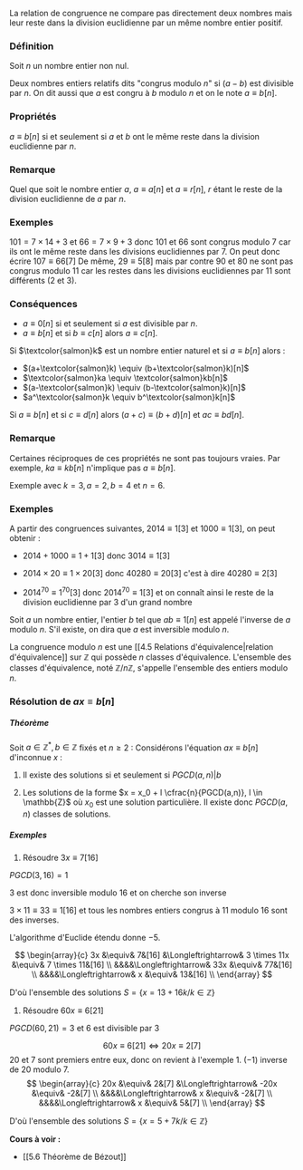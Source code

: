 La relation de congruence ne compare pas directement deux nombres mais leur reste dans la division euclidienne par un même nombre entier positif.

### Définition

Soit $n$ un nombre entier non nul.

Deux nombres entiers relatifs dits "congrus modulo $n$" si $(a-b)$ est divisible par $n$.
On dit aussi que $a$ est congru à $b$ modulo $n$ et on le note $a \equiv b[n]$.
### Propriétés

$a \equiv b[n]$ si et seulement si $a$ et $b$ ont le même reste dans la division euclidienne par $n$.
### Remarque 

Quel que soit le nombre entier $a$, $a \equiv a[n]$ et $a \equiv r[n]$, $r$ étant le reste de la division euclidienne de $a$ par $n$.
### Exemples

$101 = 7 \times 14 + 3$ et $66 = 7 \times 9 + 3$ donc $101$ et $66$ sont congrus modulo $7$ car ils ont le même reste dans les divisions euclidiennes par $7$.
On peut donc écrire $107 \equiv 66[7]$
De même, $29 \equiv 5[8]$ mais par contre $90$ et $80$ ne sont pas congrus modulo $11$ car les restes dans les divisions euclidiennes par $11$ sont différents (2 et 3).
### Conséquences

- $a \equiv 0[n]$ si et seulement si $a$ est divisible par $n$.
- $a \equiv b[n]$ et si $b \equiv c[n]$ alors $a \equiv c[n]$.

Si $\textcolor{salmon}k$ est un nombre entier naturel et si $a \equiv b[n]$ alors :

- $(a+\textcolor{salmon}k) \equiv (b+\textcolor{salmon}k)[n]$
- $\textcolor{salmon}ka \equiv \textcolor{salmon}kb[n]$
- $(a-\textcolor{salmon}k) \equiv (b-\textcolor{salmon}k)[n]$
- $a^\textcolor{salmon}k \equiv b^\textcolor{salmon}k[n]$

Si $a \equiv b[n]$ et si $c \equiv d[n]$ alors $(a+c) \equiv (b +d)[n]$ et $ac \equiv bd[n]$.
### Remarque

Certaines réciproques de ces propriétés ne sont pas toujours vraies.
Par exemple, $ka \equiv kb[n]$ n'implique pas $a \equiv b[n]$.

Exemple avec $k =3, a = 2, b = 4$ et $n = 6$.

### Exemples

A partir des congruences suivantes, $2014 \equiv 1[3]$ et $1000 \equiv 1[3]$, on peut obtenir : 

- $2014 + 1000 \equiv 1+1[3]$ donc $3014 \equiv 1[3]$
  
- $2014 \times 20 \equiv 1 \times 20[3]$ donc $40280 \equiv 20[3]$ c'est à dire $40280 \equiv 2[3]$

- $2014^{70} \equiv 1^{70}[3]$ donc $2014^{70} \equiv 1[3]$ et on connaît ainsi le reste de la division euclidienne par 3 d'un grand nombre

Soit $a$ un nombre entier, l'entier $b$ tel que $ab \equiv 1[n]$ est appelé l'inverse de $a$ modulo $n$.
S'il existe, on dira que $a$ est inversible modulo $n$.

La congruence modulo $n$ est une [[4.5 Relations d'équivalence|relation d'équivalence]] sur $\mathbb{Z}$ qui possède $n$ classes d'équivalence. L'ensemble des classes d'équivalence, noté $\mathbb{Z}/n \mathbb{Z}$, s'appelle l'ensemble des entiers modulo $n$.

### Résolution de $ax \equiv b[n]$

##### Théorème

Soit $a \in \mathbb{Z}^*, b \in \mathbb{Z}$ fixés et $n \geq 2$ : 
Considérons l'équation $ax \equiv b[n]$ d'inconnue $x$ : 

1. Il existe des solutions si et seulement si $PGCD(a,n)|b$
   
2. Les solutions de la forme $x = x_0 + l \cfrac{n}{PGCD(a,n)}, l \in \mathbb{Z}$ où $x_0$ est une solution particulière. Il existe donc $PGCD(a,n)$ classes de solutions.

##### Exemples

1. Résoudre $3x \equiv 7[16]$

$PGCD(3, 16) = 1$

3 est donc inversible modulo 16 et on cherche son inverse

$3 \times 11 \equiv 33 \equiv 1[16]$ et tous les nombres entiers congrus à 11 modulo 16 sont des inverses.

L'algorithme d'Euclide étendu donne $-5$.

$$
\begin{array}{c}
3x &\equiv& 7&[16] &\Longleftrightarrow& 3 \times 11x &\equiv& 7 \times 11&[16] \\ 
&&&&\Longleftrightarrow& 33x &\equiv& 77&[16] \\
&&&&\Longleftrightarrow& x &\equiv& 13&[16] \\
\end{array}
$$

D'où l'ensemble des solutions $S = \{x = 13 + 16k/k \in \mathbb{Z}\}$ 

1. Résoudre $60x \equiv 6[21]$

$PGCD(60, 21) = 3$ et $6$ est divisible par $3$

$$60x \equiv 6[21] \Longleftrightarrow 20x \equiv 2[7]$$
20 et 7 sont premiers entre eux, donc on revient à l'exemple 1. $(-1)$ inverse de 20 modulo 7.
$$
\begin{array}{c}
20x &\equiv& 2&[7] &\Longleftrightarrow& -20x &\equiv& -2&[7] \\
&&&&\Longleftrightarrow& x &\equiv& -2&[7] \\
&&&&\Longleftrightarrow& x &\equiv& 5&[7] \\
\end{array}
$$

D'où l'ensemble des solutions $S = \{x = 5 + 7k/k \in \mathbb{Z}\}$ 

**Cours à voir :**
- [[5.6 Théorème de Bézout]]